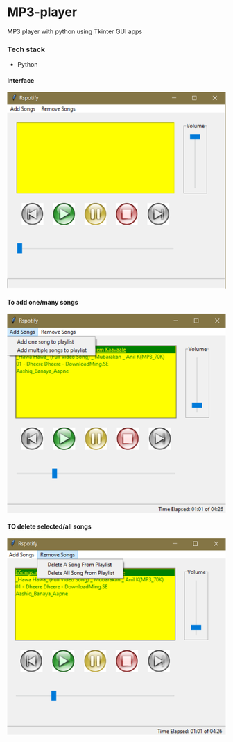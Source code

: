 # MP3-player
MP3 player with python using Tkinter GUI apps

### Tech stack
- Python

#### Interface
![Starting interface](Images/demo.png) 

#### To add one/many songs
![adding song](Images/addsong.png)

#### TO delete selected/all songs
![adding song](Images/deletesong.png)
